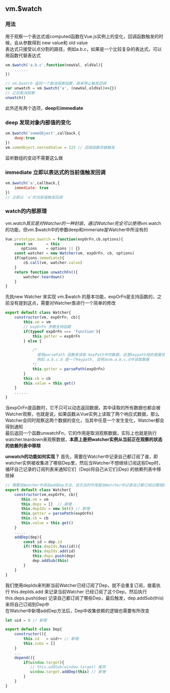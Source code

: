 ## vm.$watch
### 用法
用于观察一个表达式或computed函数在Vue.js实例上的变化，回调函数触发的时候，会从参数得到 new value和 old value  
表达式只接受以点分割的路径，例如a.b.c，如果是一个比较复杂的表达式，可以用函数代替表达式
````js
vm.$watch('a.b.c',function(newVal, oldVal){
    ......
})

// vm.$watch 返回一个取消观察函数，用来停止触发回调
var unwatch = vm.$watch('a', (newVal,oldVal)=>{})
// 之后取消观察
unwatch()
````
此外还有两个选项，**deep**和**immediate**
### deep 发现对象内部值的变化
````js
vm.$watch('someObject',callback,{
    deep:true
})
vm.someObject.nestedValue = 123 // 回调函数将被触发
````
监听数组的变动不需要这么做
### immediate 立即以表达式的当前值触发回调
````js
vm.$watch('a',callback,{
    immediate: true
})
// 立即以 'a'的当前值触发回调
````
### watch的内部原理
vm.$watch其实是对Watcher的一种封装，通过Watcher完全可以使用vm.$watch的功能，但vm.$watch中的参数deep和immeriate是Watcher中所没有的
````js
Vue.prototype.$watch = function(expOrFn,cb,options){
    const vm      = this
       options    = options || {}
    const watcher = new Watcher(vm, expOrFn, cb, options)
    if(options.immediate){
        cb.call(vm, watcher.value)
    }
    return function unwatchFn(){
        watcher.teardown()
    }
}
````
先执new Watcher 来实现 vm.$watch 的基本功能，expOrFn是支持函数的，之前没有提到这点，需要对Watcher类进行一个简单的修改
````js
export default class Watcher{
    constructor(vm, expOrFn, cb){
        this.vm = vm
        // expOrFn 参数支持函数
        if(typeof expOrFn === 'function'){
            this.getter = expOrFn
        } else {

            /*
              使用parsePath 函数来读取 keyPath中的数据，这里keypath指的是属性路径，
              例如 a.b.c.d 是一个keypath, 说明从vm.a.b.c.d中读取数据
            */
            this.getter = parsePath(expOrFn)
        }
        this.cb = cb
        this.value = this.get()
    }
    ......
}
````
当expOrFn是函数时，它不只可以动态返回数据，其中读取的所有数据也都会被Watcher观察，也就是说，如果函数从Vue实例上读取了两个响应式数据，那么Watcher会同时观察这两个数据的变化，当其中任意一个发生变化，Watcher都会得到通知  
最后返回一个函数unwatchFn，它的作用是取消观察数据，实际上也就是执行watcher.teardown来观察数据，**本质上是把watcher实例从当前正在观察的状态的依赖列表中移除**  

**unwatch的功能如何实现？**
首先，需要在Watcher中记录自己都订阅了谁，即watcher实例被收集进了哪些Dep里，然后当Watcher不想继续订阅这些Dep时，循环自己记录的订阅列表来通知它们（Dep)将自己从它们(Dep) 的依赖列表中移除掉
````js
// 需要在Watcher中添加addDep方法，该方法的作用是在Watcher中记录自己都订阅过哪些Dep
export default class Watcher{
    constructor(vm,expOrFn, cb){
       this.vm = vm
       this.deps = []  // 新增
       this.depIds = new Set() // 新增
       this.getter = parsePath(expOrFn)
       this.cb = cb
       this.value = this.get()
    }
    .....
    addDep(dep){
        const id = dep.id
        if(!this.depIds.has(id)){
            this.depIds.add(id)
            this.deps.push(dep)
            dep.addSub(this)
        }
    }
}
````
我们使用depIds来判断当前Watcher已经订阅了Dep，就不会重复订阅，接着执行 this.depIds.add 来记录当前Watcher 已经订阅了这个Dep，然后执行 this.deps.push(dep) 记录自己都订阅了哪些Dep，最后触发，dep.addSub(this) 来将自己订阅到Dep中  
在Watcher中新增addDep方法后，Dep中收集依赖的逻辑也需要有所改变
````js
let uid = 0 // 新增

export default class Dep{
    constructor(){
        this.id   = uid++ // 新增
        this.subs = []
    }
    ...
    depend(){
        if(window.target){
           // this.addSub(window.target) 废弃
           window.target.addDep(this) // 新增
        }
    }
}
````

 





